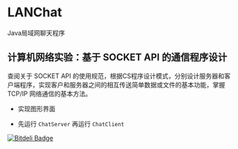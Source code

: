 LANChat
=======

Java局域网聊天程序

计算机网络实验：基于 SOCKET API 的通信程序设计
-----------

查阅关于 SOCKET API 的使用规范，根据CS程序设计模式，分别设计服务器和客户端程序，实现客户和服务器之间的相互传送简单数据或文件的基本功能，掌握 TCP/IP 网络通信的基本方法。

+ 实现图形界面

+ 先运行 `ChatServer` 再运行 `ChatClient`


[![Bitdeli Badge](https://d2weczhvl823v0.cloudfront.net/DIYgod/lanchat/trend.png)](https://bitdeli.com/free "Bitdeli Badge")

